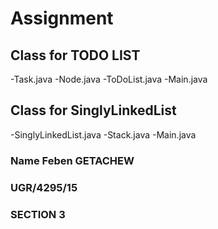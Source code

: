 # Assignment
## Class for TODO LIST
-Task.java
-Node.java
-ToDoList.java
-Main.java
## Class for SinglyLinkedList
-SinglyLinkedList.java
-Stack.java
-Main.java
### Name Feben GETACHEW
### UGR/4295/15
### SECTION 3
